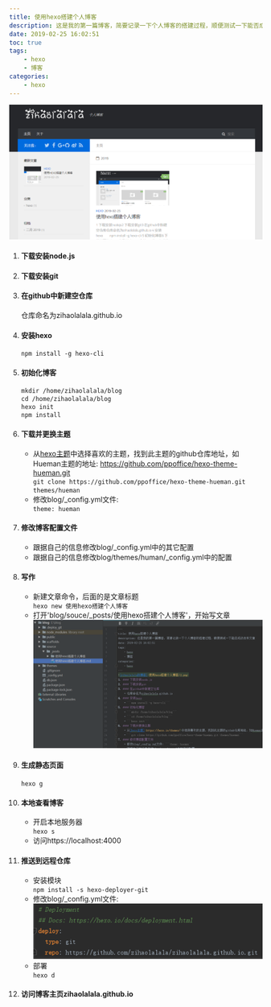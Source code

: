 ```yaml
---
title: 使用hexo搭建个人博客
description: 这是我的第一篇博客，简要记录一下个人博客的搭建过程，顺便测试一下能否成功发布文章
date: 2019-02-25 16:02:51
toc: true
tags: 
    - hexo
    - 博客
categories:
    - hexo
---
```


![博客首页](使用hexo搭建个人博客/1.png)

1. #### 下载安装node.js  

2. #### 下载安装git  

3. #### 在github中新建空仓库  
    仓库命名为zihaolalala.github.io  

4. #### 安装hexo  
    ```
    npm install -g hexo-cli  
    ```

5. #### 初始化博客  
    ```
    mkdir /home/zihaolalala/blog  
    cd /home/zihaolalala/blog  
    hexo init  
    npm install  
    ```

6. #### 下载并更换主题  
    - 从[hexo主题](https://hexo.io/themes/)中选择喜欢的主题，找到此主题的github仓库地址，如Hueman主题的地址: https://github.com/ppoffice/hexo-theme-hueman.git  
    ```git clone https://github.com/ppoffice/hexo-theme-hueman.git themes/hueman```  
    - 修改blog/_config.yml文件:   
        ```theme: hueman```  

7. #### 修改博客配置文件  
    - 跟据自己的信息修改blog/_config.yml中的其它配置  
    - 跟据自己的信息修改blog/themes/human/_config.yml中的配置  

8. #### 写作  
    - 新建文章命令，后面的是文章标题  
    ```hexo new 使用hexo搭建个人博客```  
    - 打开'blog/souce/_posts/使用hexo搭建个人博客'，开始写文章  
    ![使用hexo搭建个人博客.md](使用hexo搭建个人博客/2.png)  
    
9. #### 生成静态页面  
    ```hexo g```  
    
10. #### 本地查看博客  
    - 开启本地服务器  
    ```hexo s```  
    - 访问https://localhost:4000  
    
11. #### 推送到远程仓库  
    - 安装模块  
    ```npm install -s hexo-deployer-git```  
    - 修改blog/_config.yml文件:  
    ![部署配置](使用hexo搭建个人博客/3.png)  
    - 部署  
    ```hexo d```  
    
12. #### 访问博客主页zihaolalala.github.io  
